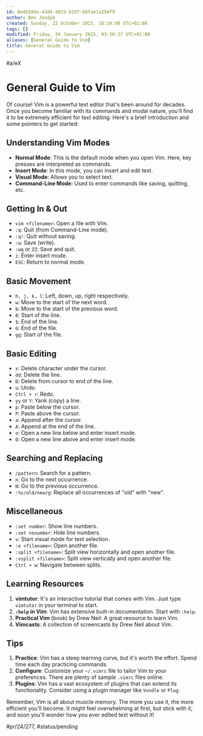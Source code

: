 ```yaml
---
id: 0e403dda-43d4-4023-8197-68fa41a350f9
author: Ben Jendyk
created: Sunday, 22 October 2023, 18:24:00 UTC+02:00
tags: []
modified: Friday, 24 January 2025, 03:30:37 UTC+01:00
aliases: [General Guide to Vim]
title: General Guide to Vim
---
```


#a/eX 

# General Guide to Vim

Of course! Vim is a powerful text editor that's been around for decades. Once you become familiar with its commands and modal nature, you'll find it to be extremely efficient for text editing. Here's a brief introduction and some pointers to get started:

## Understanding Vim Modes

- **Normal Mode**: This is the default mode when you open Vim. Here, key presses are interpreted as commands.
- **Insert Mode**: In this mode, you can insert and edit text. 
- **Visual Mode**: Allows you to select text.
- **Command-Line Mode**: Used to enter commands like saving, quitting, etc.

## Getting In & Out

- `vim <filename>`: Open a file with Vim.
- `:q`: Quit (from Command-Line mode).
- `:q!`: Quit without saving.
- `:w`: Save (write).
- `:wq` or `ZZ`: Save and quit.
- `i`: Enter insert mode.
- `ESC`: Return to normal mode.

## Basic Movement

- `h, j, k, l`: Left, down, up, right respectively.
- `w`: Move to the start of the next word.
- `b`: Move to the start of the previous word.
- `0`: Start of the line.
- `$`: End of the line.
- `G`: End of the file.
- `gg`: Start of the file.

## Basic Editing

- `x`: Delete character under the cursor.
- `dd`: Delete the line.
- `D`: Delete from cursor to end of the line.
- `u`: Undo.
- `Ctrl + r`: Redo.
- `yy` or `Y`: Yank (copy) a line.
- `p`: Paste below the cursor.
- `P`: Paste above the cursor.
- `a`: Append after the cursor.
- `A`: Append at the end of the line.
- `o`: Open a new line below and enter insert mode.
- `O`: Open a new line above and enter insert mode.

## Searching and Replacing

- `/pattern`: Search for a pattern.
- `n`: Go to the next occurrence.
- `N`: Go to the previous occurrence.
- `:%s/old/new/g`: Replace all occurrences of "old" with "new".

## Miscellaneous

- `:set number`: Show line numbers.
- `:set nonumber`: Hide line numbers.
- `v`: Start visual mode for text selection.
- `:e <filename>`: Open another file.
- `:split <filename>`: Split view horizontally and open another file.
- `:vsplit <filename>`: Split view vertically and open another file.
- `Ctrl + w`: Navigate between splits.

## Learning Resources

1. **vimtutor**: It's an interactive tutorial that comes with Vim. Just type `vimtutor` in your terminal to start.
2. **`:help` in Vim**: Vim has extensive built-in documentation. Start with `:help`.
3. **Practical Vim** (book) by Drew Neil: A great resource to learn Vim.
4. **Vimcasts**: A collection of screencasts by Drew Neil about Vim.

## Tips

1. **Practice**: Vim has a steep learning curve, but it's worth the effort. Spend time each day practicing commands.
2. **Configure**: Customize your `~/.vimrc` file to tailor Vim to your preferences. There are plenty of sample `.vimrc` files online.
3. **Plugins**: Vim has a vast ecosystem of plugins that can extend its functionality. Consider using a plugin manager like `Vundle` or `Plug`.

Remember, Vim is all about muscle memory. The more you use it, the more efficient you'll become. It might feel overwhelming at first, but stick with it, and soon you'll wonder how you ever edited text without it!


#pr/24/277, #status/pending